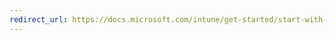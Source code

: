 ```yaml
---
redirect_url: https://docs.microsoft.com/intune/get-started/start-with-a-paid-subscription-to-microsoft-intune-step-3#grant-administrator-permissions
---
```

